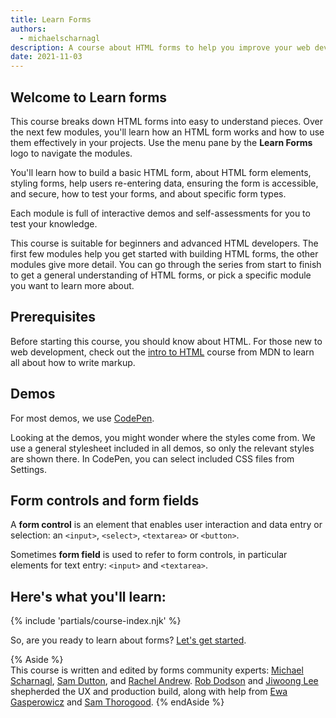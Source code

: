 ```yaml
---
title: Learn Forms
authors:
  - michaelscharnagl
description: A course about HTML forms to help you improve your web developer expertise.
date: 2021-11-03
---
```


## Welcome to Learn forms 

This course breaks down HTML forms into easy to understand pieces. 
Over the next few modules, you'll learn how an HTML form works and how to use them effectively in your projects. 
Use the menu pane by the **Learn Forms** logo to navigate the modules.

You'll learn how to build a basic HTML form, about HTML form elements, 
styling forms, help users re-entering data, 
ensuring the form is accessible, and secure, how to test your forms, and about specific form types. 

Each module is full of interactive demos and self-assessments for you to test your knowledge.

This course is suitable for beginners and advanced HTML developers. 
The first few modules help you get started with building HTML forms, 
the other modules give more detail. 
You can go through the series from start to finish to get a general understanding of HTML forms, 
or pick a specific module you want to learn more about. 

## Prerequisites

Before starting this course, you should know about HTML. 
For those new to web development, 
check out the [intro to HTML](https://developer.mozilla.org/docs/Learn/HTML/Introduction_to_HTML) 
course from MDN to learn all about how to write markup.

## Demos

For most demos, we use [CodePen](https://codepen.io/).

Looking at the demos, you might wonder where the styles come from. 
We use a general stylesheet included in all demos, so only the relevant styles are shown there. 
In CodePen, you can select included CSS files from Settings.

## Form controls and form fields

A **form control** is an element that enables user interaction and data entry or selection: 
an `<input>`, `<select>`, `<textarea>` or `<button>`.

Sometimes **form field** is used to refer to form controls, 
in particular elements for text entry: `<input>` and `<textarea>`.

## Here's what you'll learn:

{% include 'partials/course-index.njk' %}

So, are you ready to learn about forms? [Let's get started](/learn/forms/form-element/).

{% Aside %}  
This course is written and edited by forms community experts: 
[Michael Scharnagl](https://twitter.com/justmarkup), 
[Sam Dutton](https://twitter.com/sw12), 
and [Rachel Andrew](https://twitter.com/rachelandrew). <a href="https://twitter.com/rob_dodson">Rob Dodson</a> and <a href="https://twitter.com/jiwoong">Jiwoong Lee</a> shepherded the UX and production build, along with help from <a href="https://twitter.com/devnook">Ewa Gasperowicz</a> and <a href="https://twitter.com/samthor">Sam Thorogood</a>. 
{% endAside %}
